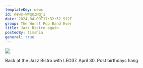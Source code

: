 ```yaml
---
templateKey: news
id: news-kWqKZMqj1
date: 2024-04-09T17:32:52.912Z
group: The Worst Pop Band Ever
title: Jazz Bistro again
postedBy: timshia
general: true
---
```

![](https://res.cloudinary.com/dunew51zn/image/upload/v1716222602/IMG_5747-2_dybtpl.jpg)

B﻿ack at the Jazz Bistro with LEO37. April 30. Post birthdays hang